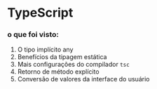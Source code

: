 # TypeScript

### o que foi visto:

1. O tipo implícito any
2. Benefícios da tipagem estática
3. Mais configurações do compilador `tsc`
4. Retorno de método explícito
5. Conversão de valores da interface do usuário









